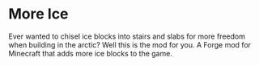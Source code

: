 # More Ice
Ever wanted to chisel ice blocks into stairs and slabs for more freedom when building in the arctic? Well this is the mod for you. A Forge mod for Minecraft that adds more ice blocks to the game.
